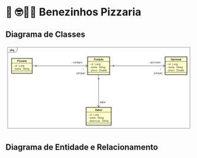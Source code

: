 
# 🍕 🤓👍🏾 Benezinhos Pizzaria


## Diagrama de Classes

![classes-pizzaria.png](documentos%2Fclasses-pizzaria.png)

## Diagrama de Entidade e Relacionamento


